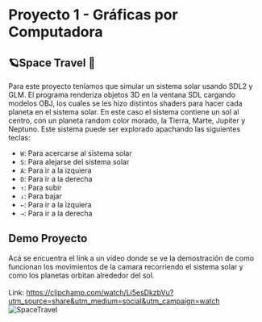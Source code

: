 # Proyecto 1 - Gráficas por Computadora
## 🪐Space Travel 💫
Para este proyecto teníamos que simular un sistema solar usando SDL2 y GLM. El programa renderiza objetos 3D en la ventana SDL cargando modelos OBJ, los cuales se les hizo distintos shaders para hacer cada planeta en el sistema solar. En este caso el sistema contiene un sol al centro, con un planeta random color morado, la Tierra, Marte, Jupiter y Neptuno. Este sistema puede ser explorado apachando las siguientes teclas:<br>
  - `W`: Para acercarse al sistema solar<br>
  - `S`: Para alejarse del sistema solar<br>
  - `A`: Para ir a la izquiera<br>
  - `D`: Para ir a la derecha<br>
  - `↑`: Para subir<br>
  - `↓`: Para bajar<br>
  - `←`: Para ir a la izquiera<br>
  - `→`: Para ir a la derecha<br>

## Demo Proyecto
Acá se encuentra el link a un video donde se ve la demostración de como funcionan los movimientos de la camara recorriendo el sistema solar y como los planetas orbitan alrededor del sol.<br><br>
Link: https://clipchamp.com/watch/Li5esDkzbVu?utm_source=share&utm_medium=social&utm_campaign=watch<br>
![SpaceTravel](https://github.com/LINDAINES213/Proyecto1_Graficas/assets/77686175/e9f0aeea-d1ba-4e52-a8af-4bc5c003cdc0)
